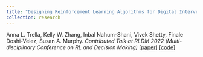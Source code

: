 ```yaml
---
title: "Designing Reinforcement Learning Algorithms for Digital Interventions: Pre-Implementation Guidelines"
collection: research
---
```

Anna L. Trella, Kelly W. Zhang, Inbal Nahum-Shani, Vivek Shetty, Finale Doshi-Velez, Susan A. Murphy. *Contributed Talk at RLDM 2022 (Multi-disciplinary Conference on RL and Decision Making)* [[paper](https://www.preprints.org/manuscript/202206.0028/v1)] [[code](https://github.com/StatisticalReinforcementLearningLab/pcs-for-rl)]

